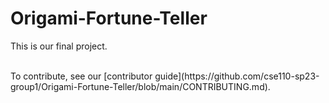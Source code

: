 # Origami-Fortune-Teller
This is our final project.  

<br>
To contribute, see our [contributor guide](https://github.com/cse110-sp23-group1/Origami-Fortune-Teller/blob/main/CONTRIBUTING.md).
